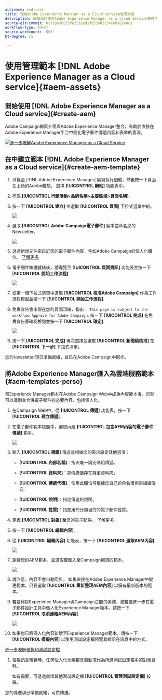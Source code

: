 ```yaml
---
audience: end-user
title: 使用Adobe Experience Manager as a Cloud Service管理資產
description: 瞭解如何使用Adobe Experience Manager as a Cloud Service管理內容
source-git-commit: 0c7c96308c5fe3516ed1fd33603c54c6da8248c1
workflow-type: tm+mt
source-wordcount: '508'
ht-degree: 1%

---
```


# 使用管理範本 [!DNL Adobe Experience Manager as a Cloud service]{#aem-assets}

## 開始使用 [!DNL Adobe Experience Manager as a Cloud service]{#create-aem}

Adobe Campaign網頁介面與Adobe Experience Manager整合，有助於直接在Adobe Experience Manager平台中簡化電子郵件傳遞內容和表單的管理。

![](assets/do-not-localize/book.png)[進一步瞭解Adobe Experience Manager as a Cloud Service](https://experienceleague.adobe.com/docs/experience-manager-cloud-service/content/sites/authoring/getting-started/quick-start.html?lang=en)

## 在中建立範本 [!DNL Adobe Experience Manager as a Cloud service]{#create-aem-template}

1. 導覽至 [!DNL Adobe Experience Manager] 編寫執行個體，然後按一下頁面左上角的Adobe體驗。 選擇 **[!UICONTROL 網站]** 功能表中。

1. 存取 **[!UICONTROL 行銷活動>品牌名稱>主要區域>頁面名稱]**.

1. 按一下 **[!UICONTROL 建立]** 並選取 **[!UICONTROL 頁面]** 下拉式選單中的。

   ![](assets/aem_1.png)

1. 選取 **[!UICONTROL Adobe Campaign電子郵件]** 範本並命名您的Newsletter。

   ![](assets/aem_2.png)

1. 透過新增元件來自訂您的電子郵件內容，例如Adobe Campaign的個人化欄位。 [了解更多](https://experienceleague.adobe.com/docs/experience-manager-65/content/sites/authoring/aem-adobe-campaign/campaign.html?lang=en#editing-email-content)

1. 電子郵件準備就緒後，請導覽至 **[!UICONTROL 頁面資訊]** 功能表並按一下 **[!UICONTROL 開始工作流程]**.

   ![](assets/aem_3.png)

1. 從第一個下拉式清單中選取 **[!UICONTROL 核准Adobe Campaign]** 作為工作流程模型並按一下 **[!UICONTROL 開始工作流程]**.

1. 免責宣告會出現在您的頁面頂端，指出： `This page is subject to the workflow Approve for Adobe Campaign`. 按一下 **[!UICONTROL 完成]** 在免責宣告旁確認檢閱並按一下 **[!UICONTROL 確定]**.

   ![](assets/aem_4.png)

1. 按一下 **[!UICONTROL 完成]** 再次選擇並選取 **[!UICONTROL 新聞稿核准]** 在 **[!UICONTROL 下一步]** 下拉式清單。

您的Newsletter現已準備就緒，並已在Adobe Campaign中同步。

## 將Adobe Experience Manager匯入為雲端服務範本{#aem-templates-perso}

當Experience Manager範本在Adobe Campaign Web中成為內容範本後，您就可以識別並合併電子郵件的必要內容，包括個人化。

1. 在Campaign Web中，從 **[!UICONTROL 傳遞]** 功能表，按一下 **[!UICONTROL 建立傳遞]**.

1. 在電子郵件範本視窗中，選取內建 **[!UICONTROL 包含AEM內容的電子郵件傳遞]** 範本。

   ![](assets/aem_5.png)

1. 輸入 **[!UICONTROL 標籤]** 傳送並根據您的需求設定其他選項：

   * **[!UICONTROL 內部名稱]**：指派唯一識別碼給傳遞。

   * **[!UICONTROL 資料夾]**：將傳送儲存在特定資料夾。

   * **[!UICONTROL 傳遞代碼]**：使用此欄位可根據您自己的命名慣例來組織傳送。

   * **[!UICONTROL 說明]**：指定傳送的說明。

   * **[!UICONTROL 性質]**：指定用於分類目的的電子郵件性質。

1. 定義 **[!UICONTROL 對象]** 至您的電子郵件。 [了解更多](../email/create-email.md#define-audience)

1. 按一下 **[!UICONTROL 編輯內容]**.

1. 從 **[!UICONTROL 編輯內容]** 功能表，按一下 **[!UICONTROL 選取AEM內容]**.

   ![](assets/aem_6.png)

1. 瀏覽您的AEM範本，並選取要匯入至Campaign網頁的範本。

   ![](assets/aem_8.png)

1. 請注意，內容不會自動同步。 如果直接在Adobe Experience Manager中變更範本，只要選取 **[!UICONTROL 重新整理AEM內容]** 以擁有最新版本的範本。

1. 若要移除Experience Manager與Campaign之間的連結，或若要進一步在電子郵件設計工具中個人化Experience Manager範本，請按一下 **[!UICONTROL 取消連結AEM內容]**.

   ![](assets/aem_9.png)

1. 如果您已將個人化內容新增至Experience Manager範本，請按一下 **[!UICONTROL 模擬內容]** 以使用測試設定檔預覽其顯示在訊息中的方式。

[進一步瞭解預覽和測試設定檔](../preview-test/preview-content.md)

1. 檢視訊息預覽時，任何個人化元素都會自動取代為所選測試設定檔中的對應資料。

   如有需要，可透過新增其他測試設定檔 **[!UICONTROL 管理測試設定檔]** 按鈕。

您的傳送現已準備就緒，可供傳送。

